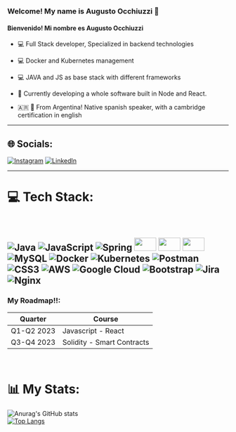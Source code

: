 ### Welcome! My name is Augusto Occhiuzzi 👋
#### Bienvenido! Mi nombre es Augusto Occhiuzzi 

- :computer: Full Stack developer, Specialized in backend technologies

- :computer: Docker and Kubernetes management

- :computer: JAVA and JS as base stack with different frameworks

- 📖 Currently developing a whole software built in Node and React.

- 🇦🇷 🏴󠁧󠁢󠁥󠁮󠁧󠁿 From Argentina! Native spanish speaker, with a cambridge certification in english

---

## 🌐 Socials:
[![Instagram](https://img.shields.io/badge/Instagram-%23E4405F.svg?logo=Instagram&logoColor=white)](https://instagram.com/augustoocchiuzzi/) [![LinkedIn](https://img.shields.io/badge/LinkedIn-%230077B5.svg?logo=linkedin&logoColor=white)](https://linkedin.com/in/augusto-occhiuzzi-developer/) 

---

# 💻 Tech Stack:

<br />

![Java](https://img.shields.io/badge/java-%23ED8B00.svg?style=for-the-badge&logo=java&logoColor=white) ![JavaScript](https://img.shields.io/badge/javascript-%23323330.svg?style=for-the-badge&logo=javascript&logoColor=%23F7DF1E) ![Spring](https://img.shields.io/badge/spring-%236DB33F.svg?style=for-the-badge&logo=spring&logoColor=white) <img width="50px" height="30px" src="https://www.fontana.com.ar/wp-content/uploads/2018/10/spring-boot-logo.png" /> <img width="50px" height="30px" src="https://i0.wp.com/blog.knoldus.com/wp-content/uploads/2022/07/quarkus-logo.png?resize=1024%2C640&ssl=1"/> <img width="50px" height="30px" src="https://www.rancher.com/assets/img/brand-guidelines/assets/logos/png/white/rancher-suse-logo-stacked-white.png"/>  ![MySQL](https://img.shields.io/badge/mysql-%2300f.svg?style=for-the-badge&logo=mysql&logoColor=white) ![Docker](https://img.shields.io/badge/docker-%230db7ed.svg?style=for-the-badge&logo=docker&logoColor=white) ![Kubernetes](https://img.shields.io/badge/kubernetes-%23326ce5.svg?style=for-the-badge&logo=kubernetes&logoColor=white) ![Postman](https://img.shields.io/badge/Postman-FF6C37?style=for-the-badge&logo=postman&logoColor=white) ![CSS3](https://img.shields.io/badge/css3-%231572B6.svg?style=for-the-badge&logo=css3&logoColor=white)  ![AWS](https://img.shields.io/badge/AWS-%23FF9900.svg?style=for-the-badge&logo=amazon-aws&logoColor=white) ![Google Cloud](https://img.shields.io/badge/Google%20Cloud-%234285F4.svg?style=for-the-badge&logo=google-cloud&logoColor=white) ![Bootstrap](https://img.shields.io/badge/bootstrap-%23563D7C.svg?style=for-the-badge&logo=bootstrap&logoColor=white)  ![Jira](https://img.shields.io/badge/jira-%230A0FFF.svg?style=for-the-badge&logo=jira&logoColor=white) ![Nginx](https://img.shields.io/badge/nginx-%23009639.svg?style=for-the-badge&logo=nginx&logoColor=white)
 ---

### My Roadmap!!:
 
|Quarter|Course|
|---|---|
|Q1-Q2 2023|Javascript - React|
|Q3-Q4 2023|Solidity - Smart Contracts|
<br />

# 📊 My Stats:
![Anurag's GitHub stats](https://github-readme-stats.vercel.app/api?username=augustoocch&show_icons=true&theme=nightowl)
<br />
[![Top Langs](https://github-readme-stats.vercel.app/api/top-langs/?username=augustoocch&hide=html&theme=nightowl)](https://github.com/anuraghazra/github-readme-stats)
